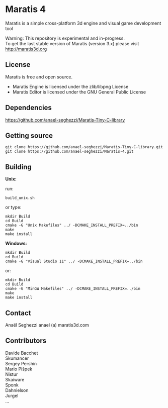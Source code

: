 Maratis 4
=========

Maratis is a simple cross-platform 3d engine and visual game development tool

Warning: This repository is experimental and in-progress.<br>
To get the last stable version of Maratis (version 3.x) please visit http://maratis3d.org


License
-------

Maratis is free and open source.

- Maratis Engine is licensed under the zlib/libpng License
- Maratis Editor is licensed under the GNU General Public License

Dependencies
----------------

https://github.com/anael-seghezzi/Maratis-Tiny-C-library

Getting source
--------------

    git clone https://github.com/anael-seghezzi/Maratis-Tiny-C-library.git
    git clone https://github.com/anael-seghezzi/Maratis-4.git

Building
--------

**Unix:**

run:

    build_unix.sh
    
or type:

    mkdir Build
    cd Build
    cmake -G "Unix Makefiles" ../ -DCMAKE_INSTALL_PREFIX=../bin
    make
    make install

**Windows:**

    mkdir Build
    cd Build
    cmake -G "Visual Studio 11" ../ -DCMAKE_INSTALL_PREFIX=../bin

or:

    mkdir Build
    cd Build
    cmake -G "MinGW Makefiles" ../ -DCMAKE_INSTALL_PREFIX=../bin
    make
    make install
  
Contact
-------

Anaël Seghezzi
anael (a) maratis3d.com


Contributors
------------

Davide Bacchet<br>
Skumancer<br>
Sergey Pershin<br>
Mario Pišpek<br>
Nistur<br>
Skaiware<br>
Sponk<br>
Dahnielson<br>
Jurgel<br>
...
